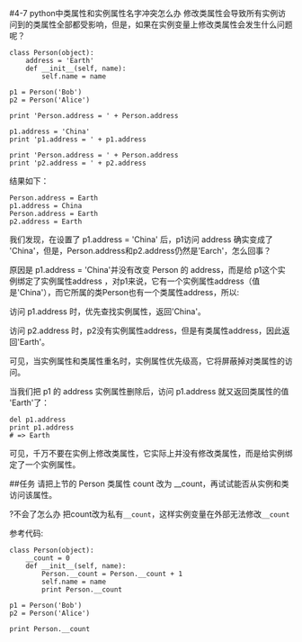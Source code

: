 #4-7 python中类属性和实例属性名字冲突怎么办
修改类属性会导致所有实例访问到的类属性全部都受影响，但是，如果在实例变量上修改类属性会发生什么问题呢？

	class Person(object):
	    address = 'Earth'
	    def __init__(self, name):
	        self.name = name
	
	p1 = Person('Bob')
	p2 = Person('Alice')
	
	print 'Person.address = ' + Person.address
	
	p1.address = 'China'
	print 'p1.address = ' + p1.address
	
	print 'Person.address = ' + Person.address
	print 'p2.address = ' + p2.address
结果如下：

	Person.address = Earth
	p1.address = China
	Person.address = Earth
	p2.address = Earth
我们发现，在设置了 p1.address = 'China' 后，p1访问 address 确实变成了 'China'，但是，Person.address和p2.address仍然是'Earch'，怎么回事？

原因是 p1.address = 'China'并没有改变 Person 的 address，而是给 p1这个实例绑定了实例属性address ，对p1来说，它有一个实例属性address（值是'China'），而它所属的类Person也有一个类属性address，所以:

访问 p1.address 时，优先查找实例属性，返回'China'。

访问 p2.address 时，p2没有实例属性address，但是有类属性address，因此返回'Earth'。

可见，当实例属性和类属性重名时，实例属性优先级高，它将屏蔽掉对类属性的访问。

当我们把 p1 的 address 实例属性删除后，访问 p1.address 就又返回类属性的值 'Earth'了：

	del p1.address
	print p1.address
	# => Earth
可见，千万不要在实例上修改类属性，它实际上并没有修改类属性，而是给实例绑定了一个实例属性。

##任务
请把上节的 Person 类属性 count 改为 __count，再试试能否从实例和类访问该属性。

 

?不会了怎么办
把count改为私有`__count`，这样实例变量在外部无法修改`__count`

参考代码:

	class Person(object):
	    __count = 0
	    def __init__(self, name):
	        Person.__count = Person.__count + 1
	        self.name = name
	        print Person.__count
	
	p1 = Person('Bob')
	p2 = Person('Alice')
	
	print Person.__count